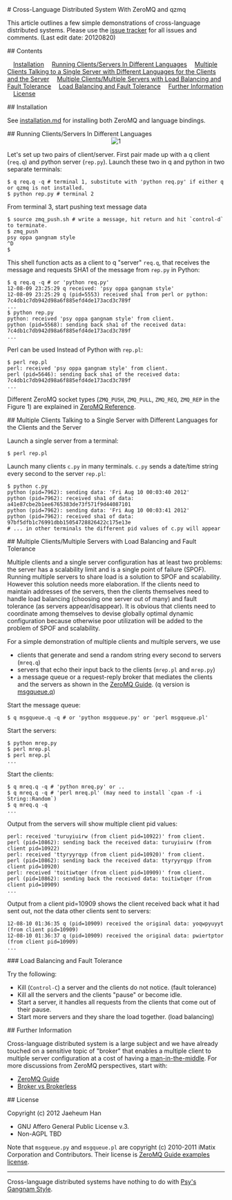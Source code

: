 
<A name="toc1-2" title="Cross-Language Distributed System With ZeroMQ and qzmq" />
# Cross-Language Distributed System With ZeroMQ and qzmq

This article outlines a few simple demonstrations of cross-language distributed systems. Please use the [issue tracker][issues] for all issues and comments. (Last edit date: 20120820)

<A name="toc2-7" title="Contents" />
## Contents

&emsp;<a href="#toc2-12">Installation</a>
&emsp;<a href="#toc2-17">Running Clients/Servers In Different Languages</a>
&emsp;<a href="#toc2-70">Multiple Clients Talking to a Single Server with Different Languages for the Clients and the Server</a>
&emsp;<a href="#toc2-86">Multiple Clients/Multiple Servers with Load Balancing and Fault Tolerance</a>
&emsp;<a href="#toc3-131">Load Balancing and Fault Tolerance</a>
&emsp;<a href="#toc2-141">Further Information</a>
&emsp;<a href="#toc2-149">License</a>
&emsp;<a href="#toc2-159"></a>

<A name="toc2-12" title="Installation" />
## Installation

See [installation.md][installation] for installing both ZeroMQ and language bindings.

<A name="toc2-17" title="Running Clients/Servers In Different Languages" />
## Running Clients/Servers In Different Languages

<center>
<img src="https://raw.github.com/jaeheum/qzmq/master/demos/images/README_1.png" alt="1">
</center>

Let's set up two pairs of client/server. First pair made up with a q client (`req.q`)
and python server (`rep.py`). Launch these two in q and python in two separate terminals:

    $ q req.q -q # terminal 1, substitute with 'python req.py' if either q or qzmq is not installed.
    $ python rep.py # terminal 2

From terminal 3, start pushing text message data 

    $ source zmq_push.sh # write a message, hit return and hit `control-d` to terminate.
    $ zmq_push
    psy oppa gangnam style
    ^D
    $

This shell function acts as a client to q "server" `req.q`, that receives the message and requests SHA1 of the message from `rep.py` in Python:

    $ q req.q -q # or 'python req.py'
    12-08-09 23:25:29 q received: 'psy oppa gangnam style'
    12-08-09 23:25:29 q (pid=5553) received sha1 from perl or python: 7c4db1c7db942d98a6f885efd4de173acd3c789f
    ...
    $ python rep.py 
    python: received 'psy oppa gangnam style' from client.
    python (pid=5568): sending back sha1 of the received data: 7c4db1c7db942d98a6f885efd4de173acd3c789f
    ...

Perl can be used Instead of Python with `rep.pl`:

    $ perl rep.pl
    perl: received 'psy oppa gangnam style' from client.
    perl (pid=5646): sending back sha1 of the received data: 7c4db1c7db942d98a6f885efd4de173acd3c789f
    ...

Different ZeroMQ socket types (`ZMQ_PUSH`, `ZMQ_PULL`, `ZMQ_REQ`, `ZMQ_REP` in the Figure 1) are explained in [ZeroMQ Reference](http://api.zeromq.org/2-2:zmq-socket). 

<A name="toc2-70" title="Multiple Clients Talking to a Single Server with Different Languages for the Clients and the Server" />
## Multiple Clients Talking to a Single Server with Different Languages for the Clients and the Server

Launch a single server from a terminal:

    $ perl rep.pl

Launch many clients `c.py` in many terminals. `c.py` sends a date/time string every second to the server `rep.pl`:

    $ python c.py
    python (pid=7962): sending data: 'Fri Aug 10 00:03:40 2012'
    python (pid=7962): received sha1 of data: a41e87cbe2b1ee6765383de73f571f9d44087101
    python (pid=7962): sending data: 'Fri Aug 10 00:03:41 2012'
    python (pid=7962): received sha1 of data: 97bf5dfb1c76991dbb15054728826422c175e13e
    # ... in other terminals the different pid values of c.py will appear

<A name="toc2-86" title="Multiple Clients/Multiple Servers with Load Balancing and Fault Tolerance" />
## Multiple Clients/Multiple Servers with Load Balancing and Fault Tolerance

Multiple clients and a single server configuration has at least two problems: the server has a scalability limit and is a single point of failure (SPOF). Running multiple servers to share load is a solution to SPOF and scalability. However this solution needs more elaboration. If the clients need to maintain addresses of the servers, then the clients themselves need to handle load balancing (choosing one server out of many) and fault tolerance (as servers appear/disappear). It is obvious that clients need to coordinate among themselves to devise globally optimal dynamic configuration because otherwise poor utilization will be added to the problem of SPOF and scalability.

For a simple demonstration of multiple clients and multiple servers, we use

* clients that generate and send a random string every second to servers (`mreq.q`)
* servers that echo their input back to the clients (`mrep.pl` and `mrep.py`)
* a message queue or a request-reply broker that mediates the clients and the servers as shown in the [ZeroMQ Guide][broker].  (q version is [msgqueue.q](https://github.com/imatix/zguide/blob/master/examples/Q/msgqueue.q))

Start the message queue:

    $ q msgqueue.q -q # or 'python msgqueue.py' or 'perl msgqueue.pl'
    
Start the servers:

    $ python mrep.py
    $ perl mrep.pl
    $ perl mrep.pl
    ...

Start the clients:

    $ q mreq.q -q # 'python mreq.py' or ..
    $ q mreq.q -q # 'perl mreq.pl' (may need to install `cpan -f -i String::Random`)
    $ q mreq.q -q
    ...

Output from the servers will show multiple client pid values:

    perl: received 'turuyiuirw (from client pid=10922)' from client.
    perl (pid=10862): sending back the received data: turuyiuirw (from client pid=10922)
    perl: received 'ttyryyrqyp (from client pid=10920)' from client.
    perl (pid=10862): sending back the received data: ttyryyrqyp (from client pid=10920)
    perl: received 'toitiwtqer (from client pid=10909)' from client.
    perl (pid=10862): sending back the received data: toitiwtqer (from client pid=10909)
    ...

Output from a client pid=10909 shows the client received back what it had sent out, not the data other clients sent to servers:

    12-08-10 01:36:35 q (pid=10909) received the original data: yoqwpyuyyt (from client pid=10909)
    12-08-10 01:36:37 q (pid=10909) received the original data: pwiertptor (from client pid=10909)
    ... 

<A name="toc3-131" title="Load Balancing and Fault Tolerance" />
### Load Balancing and Fault Tolerance

Try the following:

* Kill (`Control-C`) a server and the clients do not notice. (fault tolerance)
* Kill all the servers and the clients "pause" or become idle.
* Start a server, it handles all requests from the clients that come out of their pause.
* Start more servers and they share the load together. (load balancing)

<A name="toc2-141" title="Further Information" />
## Further Information

Cross-language distributed system is a large subject and we have already touched on a sensitive topic of "broker" that enables a multiple client to multiple server configuration at a cost of having a [man-in-the-middle][mitm]. For more discussions from ZeroMQ perspectives, start with:

* [ZeroMQ Guide][zguide]
* [Broker vs Brokerless][brokerless]

<A name="toc2-149" title="License" />
## License

Copyright (c) 2012 Jaeheum Han

* GNU Affero General Public License v.3.
* Non-AGPL TBD

Note that `msgqueue.py` and `msgqueue.pl` are copyright (c) 2010-2011 iMatix Corporation and Contributors. Their license is [ZeroMQ Guide examples license][zguide-license].
<A name="toc2-159" title="" />

---

Cross-language distributed systems have nothing to do with [Psy's Gangnam Style][gangnam].

[qzmq]: https://github.com/jaeheum/qzmq
[issues]: https://github.com/jaeheum/qzmq/issues
[zeromq]: http://www.zeromq.org
[czmq]: http://czmq.zeromq.org
[q]: http://kx.com
[zguide]: http://zguide.zeromq.org
[zguide-license]: https://github.com/imatix/zguide/blob/master/examples/LICENSE
[gitdown]: https://github.com/imatix/gitdown
[broker]: http://zguide.zeromq.org/page:all#A-Request-Reply-Broker
[brokerless]: http://www.zeromq.org/whitepapers:brokerless
[mitm]: http://en.wikipedia.org/wiki/MiTM
[perl]: http://www.zeromq.org/bindings:perl
[pyzmq]: http://www.zeromq.org/bindings:python
[languages]: http://www.zeromq.org/bindings:_start
[gangnam]: http://www.youtube.com/watch?v=9bZkp7q19f0&feature=related
[installation]: https://github.com/jaeheum/qzmq/blob/master/demos/installation.m
